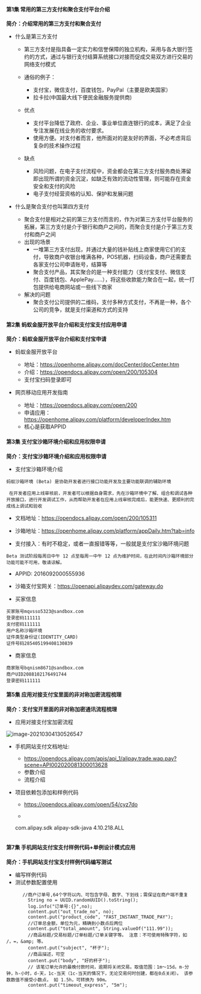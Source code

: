 #### 第1集 常用的第三方支付和聚合支付平台介绍

**简介：介绍常用的第三方支付和聚合支付**

* 什么是第三方支付

    * 第三方支付是指具备一定实力和信誉保障的独立机构，采用与各大银行签约的方式，通过与银行支付结算系统接口对接而促成交易双方进行交易的网络支付模式
    * 通俗的例子：
        * 支付宝，微信支付，百度钱包，PayPal（主要是欧美国家）
        * 拉卡拉(中国最大线下便民金融服务提供商)
    * 优点
        * 支付平台降低了政府、企业、事业单位直连银行的成本，满足了企业专注发展在线业务的收付要求。
        * 使用方便。对支付者而言，他所面对的是友好的界面，不必考虑背后复杂的技术操作过程

    * 缺点
        * 风险问题，在电子支付流程中，资金都会在第三方支付服务商处滞留即出现所谓的资金沉淀，如缺乏有效的流动性管理，则可能存在资金安全和支付的风险
        * 电子支付经营资格的认知、保护和发展问题

* 什么是聚合支付也叫第四方支付
    * 聚合支付是相对之前的第三方支付而言的，作为对第三方支付平台服务的拓展，第三方支付是介于银行和商户之间的，而聚合支付是介于第三方支付和商户之间
    * 出现的场景
        * 一堆第三方支付出现，并通过大量的钱补贴线上商家使用它们的支付，导致商户收银台堆满各种，POS机器，扫码设备，商户还需要去各家支付公司申请账号，结算等
        * 聚合支付产品，其实聚合的是一种支付能力（支付宝支付、微信支付、百度钱包、ApplePay……），将这些收款能力聚合在一起，统一打包提供给电商网站或一些线下商家
    * 解决的问题
        * 聚合支付公司提供的二维码，支付多种方式支付，不再是一种，各个公司的竞争，就是支付渠道和方式的支持

#### 第2集 蚂蚁金服开放平台介绍和支付宝支付应用申请

**简介：蚂蚁金服开放平台介绍和支付宝申请**

* 蚂蚁金服开放平台
    * 地址：https://openhome.alipay.com/docCenter/docCenter.htm
    * 介绍：https://opendocs.alipay.com/open/200/105304
    * 支付宝扫码登录即可

* 网页移动应用开发指南
    * 地址：https://opendocs.alipay.com/open/200
    * 申请应用：https://openhome.alipay.com/platform/developerIndex.htm
    * 核心是获取APPID

#### 第3集 支付宝沙箱环境介绍和应用权限申请

**简介：支付宝沙箱环境介绍和应用权限申请**

* 支付宝沙箱环境介绍

```
蚂蚁沙箱环境 (Beta) 是协助开发者进行接口功能开发及主要功能联调的辅助环境

 在开发者应用上线审核前，开发者可以根据自身需求，先在沙箱环境中了解、组合和调试各种开放接口，进行开发调试工作，从而帮助开发者在应用上线审核完成后，能更快速、更顺利的完成线上调试和验收
```

* 文档地址：https://opendocs.alipay.com/open/200/105311
* 沙箱地址：https://openhome.alipay.com/platform/appDaily.htm?tab=info

* 支付接入：有时不稳定，或者一直报错等等，一般就是支付宝沙箱环境问题

```
Beta 测试阶段每周日中午 12 点至每周一中午 12 点为维护时间，在此时间内沙箱环境部分功能可能不可用，敬请谅解。
```

* APPID: 2016092000555936
* 沙箱支付宝网关：https://openapi.alipaydev.com/gateway.do

* 买家信息

```
买家账号mqvsso5323@sandbox.com
登录密码111111
支付密码111111
用户名称沙箱环境
证件类型身份证(IDENTITY_CARD)
证件号码285405199408130839
```

* 商家信息

```
商家账号bqnism8671@sandbox.com
商户UID2088102176491744
登录密码111111
```

#### 第5集 应用对接支付宝里面的非对称加密流程梳理

**简介：支付宝开里面的非对称加密通讯流程梳理**

* 应用对接支付宝加密流程

![image-20210304130526547](http://assets.processon.com/chart_image/60e2b7e2f346fb04d2da71bc.png?_=1625470984526)



* 手机网站支付文档地址:

    *  https://opendocs.alipay.com/apis/api_1/alipay.trade.wap.pay?scene=API002020081300013628
    *  参数介绍
    *  流程介绍

* 项目依赖包添加和样例代码

    * https://opendocs.alipay.com/open/54/cyz7do

    * ```
    <!-- https://mvnrepository.com/artifact/com.alipay.sdk/alipay-sdk-java -->
    <dependency>
        <groupId>com.alipay.sdk</groupId>
        <artifactId>alipay-sdk-java</artifactId>
        <version>4.10.218.ALL</version>
    </dependency>
    
    ```

#### 第7集 手机网站支付宝支付样例代码+单例设计模式应用

**简介：手机网站支付宝支付样例代码编写测试**

* 编写样例代码
* 测试参数配置使用

```
      //商户订单号,64个字符以内、可包含字母、数字、下划线；需保证在商户端不重复
        String no = UUID.randomUUID().toString();
        log.info("订单号:{}",no);
        content.put("out_trade_no", no);
        content.put("product_code", "FAST_INSTANT_TRADE_PAY");
        //订单总金额，单位为元，精确到小数点后两位
        content.put("total_amount", String.valueOf("111.99"));
        //商品标题/交易标题/订单标题/订单关键字等。 注意：不可使用特殊字符，如 /，=，&amp; 等。
        content.put("subject", "杯子");
        //商品描述，可空
        content.put("body", "好的杯子");
        // 该笔订单允许的最晚付款时间，逾期将关闭交易。取值范围：1m～15d。m-分钟，h-小时，d-天，1c-当天（1c-当天的情况下，无论交易何时创建，都在0点关闭）。 该参数数值不接受小数点， 如 1.5h，可转换为 90m。
        content.put("timeout_express", "5m");

```



  
    









